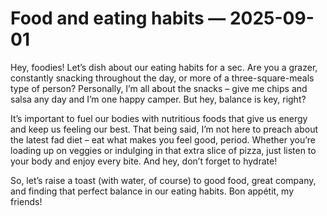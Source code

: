 # Food and eating habits — 2025-09-01

Hey, foodies! Let’s dish about our eating habits for a sec. Are you a grazer, constantly snacking throughout the day, or more of a three-square-meals type of person? Personally, I’m all about the snacks – give me chips and salsa any day and I’m one happy camper. But hey, balance is key, right? 

It’s important to fuel our bodies with nutritious foods that give us energy and keep us feeling our best. That being said, I’m not here to preach about the latest fad diet – eat what makes you feel good, period. Whether you’re loading up on veggies or indulging in that extra slice of pizza, just listen to your body and enjoy every bite. And hey, don’t forget to hydrate! 

So, let’s raise a toast (with water, of course) to good food, great company, and finding that perfect balance in our eating habits. Bon appétit, my friends!
